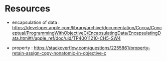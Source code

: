 # Resources

- encapsulation of data : https://developer.apple.com/library/archive/documentation/Cocoa/Conceptual/ProgrammingWithObjectiveC/EncapsulatingData/EncapsulatingData.html#//apple_ref/doc/uid/TP40011210-CH5-SW4

- property : https://stackoverflow.com/questions/2255861/property-retain-assign-copy-nonatomic-in-objective-c
